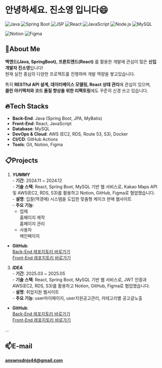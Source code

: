 # 안녕하세요. 진소영 입니다😄  
![Java](https://img.shields.io/badge/Java-007396?style=for-the-badge&logo=java&logoColor=white)
![Spring Boot](https://img.shields.io/badge/SpringBoot-6DB33F?style=for-the-badge&logo=spring&logoColor=white)
![JSP](https://img.shields.io/badge/JSP-5A463B?style=for-the-badge&logo=java&logoColor=white)
![React](https://img.shields.io/badge/React-20232A?style=for-the-badge&logo=react&logoColor=61DAFB)
![JavaScript](https://img.shields.io/badge/JavaScript-F7DF1E?style=for-the-badge&logo=javascript&logoColor=black)
![Node.js](https://img.shields.io/badge/Node.js-339933?style=for-the-badge&logo=node.js&logoColor=white)
![MySQL](https://img.shields.io/badge/MySQL-4479A1?style=for-the-badge&logo=mysql&logoColor=white)   

![Notion](https://img.shields.io/badge/Notion-000000?style=for-the-badge&logo=notion&logoColor=white)
![Figma](https://img.shields.io/badge/Figma-F24E1E?style=for-the-badge&logo=figma&logoColor=white)



   ##  📌About Me   
   **백엔드(Java, SpringBoot), 프론트엔드(React)** 를 활용한 개발에 관심이 많은 **신입개발자 진소영**입니다!   
   현재 실전 중심의 다양한 프로젝트를 진행하며 개발 역량을 쌓고있습니다.   

   특히 **RESTful API 설계, 데이터베이스 모델링, React 상태 관리**에 관심이 있으며,  
      **클린 아키텍처와 코드 품질 향상을 위한 리팩토링**에도 꾸준히 신경 쓰고 있습니다.


      
   ##  🔥Tech Stacks    
   - **Back-End**: Java (Spring Boot, JPA, MyBatis)  
   - **Front-End**: React, JavaScript  
   - **Database**: MySQL  
   - **DevOps & Cloud**: AWS (EC2, RDS, Route 53, S3), Docker  
   - **CI/CD**: GitHub Actions  
   - **Tools**: Git, Notion, Figma

   ##  📋Projects
   1. ***YUMMY***   
    - **기간**: 2024.11 ~ 2024.12   
    - **기술 스택**: React, Spring Boot, MySQL 기반 웹 서비스로, Kakao Maps API 및 AWS(EC2, RDS, S3)를 활용하고 Notion, GitHub, Figma로 협업했습니다.   
    - **설명**: 입찰(역경매) 시스템을 도입한 맞춤형 케이크 판매 웹사이트   
    - **주요 기능**:   
      - 업체   
      홈페이지 제작   
      홈페이지 관리   
      - 사용자   
      메인페이지   
   - **GitHub**:    
      [Back-End 레포지토리 바로가기](https://github.com/username/shoppingmall)   
      [Front-End 레포지토리 바로가기](https://github.com/username/shoppingmall)      


   3. ***IDEA***   
    - **기간**: 2025.03 ~ 2025.05   
    - **기술 스택**: React, Spring Boot, MySQL 기반 웹 서비스로, JWT 인증과 AWS(EC2, RDS, S3)를 활용하고 Notion, GitHub, Figma로 협업했습니다.   
    - **설명**: 취업지원 웹사이트   
    - **주요 기능**: user마이페이지, user지원공고관리, 카테고리별 공고글노출   
   - **GitHub**:   
      [Back-End 레포지토리 바로가기](https://github.com/soyoungJin44/IDEA-backend)   
      [Front-End 레포지토리 바로가기](https://github.com/soyoungJin44/IDEA-frontend)       

   ...

   ##  📫E-mail
   **answnsdnjs44@gmail.com**



   
   
   
   
<!--
**soyoungJin44/soyoungJin44** is a ✨ _special_ ✨ repository because its `README.md` (this file) appears on your GitHub profile.

Here are some ideas to get you started:

- 🔭 I’m currently working on ...
- 🌱 I’m currently learning ...
- 👯 I’m looking to collaborate on ...
- 🤔 I’m looking for help with ...
- 💬 Ask me about ...
- 📫 How to reach me: ...
- 😄 Pronouns: ...
- ⚡ Fun fact: ...
-->
